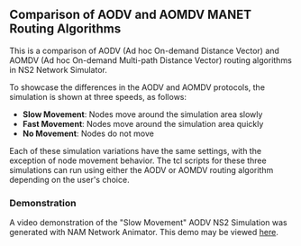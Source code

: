 ## Comparison of AODV and AOMDV MANET Routing Algorithms

This is a comparison of AODV (Ad hoc On-demand Distance Vector) and AOMDV (Ad hoc On-demand Multi-path Distance Vector) routing algorithms in NS2 Network Simulator.

To showcase the differences in the AODV and AOMDV protocols, the simulation is shown at three speeds, as follows:
* **Slow Movement**: Nodes move around the simulation area slowly
* **Fast Movement**: Nodes move around the simulation area quickly
* **No Movement**: Nodes do not move

Each of these simulation variations have the same settings, with the exception of node movement behavior. The tcl scripts for these three simulations can run using either the AODV or AOMDV routing algorithm depending on the user's choice.

### Demonstration

A video demonstration of the "Slow Movement" AODV NS2 Simulation was generated with NAM Network Animator. This demo may be viewed [here](https://vimeo.com/1032554126).
